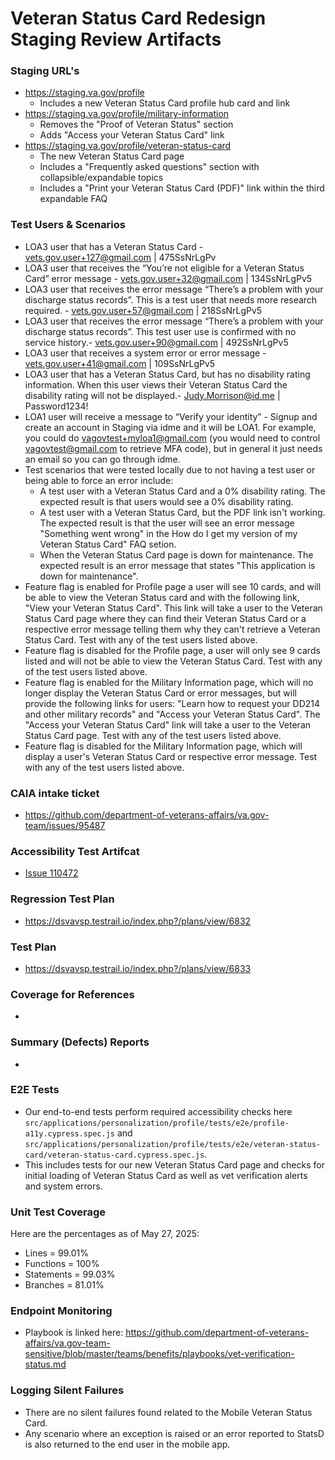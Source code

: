 # Veteran Status Card Redesign Staging Review Artifacts  

### Staging URL's
- https://staging.va.gov/profile
  - Includes a new Veteran Status Card profile hub card and link
- https://staging.va.gov/profile/military-information
  - Removes the "Proof of Veteran Status" section
  - Adds "Access your Veteran Status Card" link
- https://staging.va.gov/profile/veteran-status-card
  - The new Veteran Status Card page
  - Includes a "Frequently asked questions" section with collapsible/expandable topics
  - Includes a "Print your Veteran Status Card (PDF)" link within the third expandable FAQ

### Test Users & Scenarios
- LOA3 user that has a Veteran Status Card \- vets.gov.user+127@gmail.com | 475SsNrLgPv  
- LOA3 user that receives the “You’re not eligible for a Veteran Status Card” error message \- vets.gov.user+32@gmail.com | 134SsNrLgPv5   
- LOA3 user that receives the error message “There’s a problem with your discharge status records”. This is a test user that needs more research required. \-  [vets.gov.user+57@gmail.com](mailto:vets.gov.user+57@gmail.com) | 218SsNrLgPv5
- LOA3 user that receives  the error message “There’s a problem with your discharge status records”. This test user use is confirmed with no service history.\- vets.gov.user+90@gmail.com | 492SsNrLgPv5  
- LOA3 user that receives a system error or error message \- vets.gov.user+41@gmail.com | 109SsNrLgPv5
- LOA3 user that has a Veteran Status Card, but has no disability rating information. When this user views their Veteran Status Card the disability rating will not be displayed.\- Judy.Morrison@id.me | Password1234! 
- LOA1 user will receive a message to “Verify your identity” \- Signup and create an account in Staging via idme and it will be LOA1. For example, you could do vagovtest+myloa1@gmail.com (you would need to control vagovtest@gmail.com to retrieve MFA code), but in general it just needs an email so you can go through idme.
- Test scenarios that were tested locally due to not having a test user or being able to force an error include:
  - A test user with a Veteran Status Card and a 0% disability rating. The expected result is that users would see a 0% disability rating.
  - A test user with a Veteran Status Card, but the PDF link isn't working. The expected result is that the user will see an error message "Something went wrong" in the How do I get my version of my Veteran Status Card" FAQ setion.
  - When the Veteran Status Card page is down for maintenance. The expected result is an error message that states "This application is down for maintenance".
- Feature flag is enabled for Profile page a user will see 10 cards, and will be able to view the Veteran Status card and with the following link, "View your Veteran Status Card". This link will take a user to the Veteran Status Card page where they can find their Veteran Status Card or a respective error message telling them why they can't retrieve a Veteran Status Card. Test with any of the test users listed above. 
- Feature flag is disabled for the Profile page, a user will only see 9 cards listed and will not be able to view the Veteran Status Card. Test with any of the test users listed above. 
- Feature flag is enabled for the Military Information page, which will no longer display the Veteran Status Card or error messages, but will provide the following links for users: "Learn how to request your DD214 and other military records" and "Access your Veteran Status Card". The "Access your Veteran Status Card" link will take a user to the Veteran Status Card page. Test with any of the test users listed above. 
- Feature flag is disabled for the Military Information page, which will display a user's Veteran Status Card or respective error message. Test with any of the test users listed above. 




### CAIA intake ticket
- https://github.com/department-of-veterans-affairs/va.gov-team/issues/95487 
  
### Accessibility Test Artifcat
- [Issue 110472](https://github.com/department-of-veterans-affairs/va.gov-team/issues/110472)

### Regression Test Plan
- https://dsvavsp.testrail.io/index.php?/plans/view/6832
  
### Test Plan
- https://dsvavsp.testrail.io/index.php?/plans/view/6833

### Coverage for References
- 

### Summary (Defects) Reports
- 

### E2E Tests
- Our end-to-end tests perform required accessibility checks here `src/applications/personalization/profile/tests/e2e/profile-a11y.cypress.spec.js` and `src/applications/personalization/profile/tests/e2e/veteran-status-card/veteran-status-card.cypress.spec.js`.
- This includes tests for our new Veteran Status Card page and checks for initial loading of Veteran Status Card as well as vet verification alerts and system errors.

### Unit Test Coverage
Here are the percentages as of May 27, 2025:
- Lines = 99.01%
- Functions = 100%
- Statements = 99.03%
- Branches = 81.01%

### Endpoint Monitoring
- Playbook is linked here: https://github.com/department-of-veterans-affairs/va.gov-team-sensitive/blob/master/teams/benefits/playbooks/vet-verification-status.md

### Logging Silent Failures
- There are no silent failures found related to the Mobile Veteran Status Card.
- Any scenario where an exception is raised or an error reported to StatsD is also returned to the end user in the mobile app.
